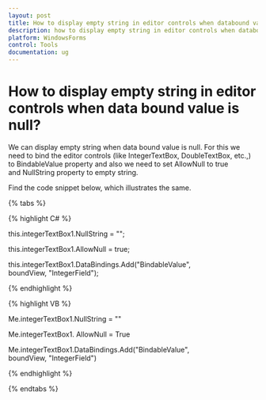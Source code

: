 ```yaml
---
layout: post
title: How to display empty string in editor controls when databound value is null | WindowsForms | Syncfusion
description: how to display empty string in editor controls when databound value is null
platform: WindowsForms
control: Tools
documentation: ug
---
```


# How to display empty string in editor controls when data bound value is null?

We can display empty string when data bound value is null. For this we need to bind the editor controls (like IntegerTextBox, DoubleTextBox, etc.,) to BindableValue property and also we need to set AllowNull to true and NullString property to empty string.

Find the code snippet below, which illustrates the same.

{% tabs %}

{% highlight C# %}

this.integerTextBox1.NullString = "";

this.integerTextBox1.AllowNull = true;

this.integerTextBox1.DataBindings.Add("BindableValue", boundView, "IntegerField");

{% endhighlight %}

{% highlight VB %}

Me.integerTextBox1.NullString = ""

Me.integerTextBox1. AllowNull = True

Me.integerTextBox1.DataBindings.Add("BindableValue", boundView, "IntegerField")

{% endhighlight %}

{% endtabs %}
